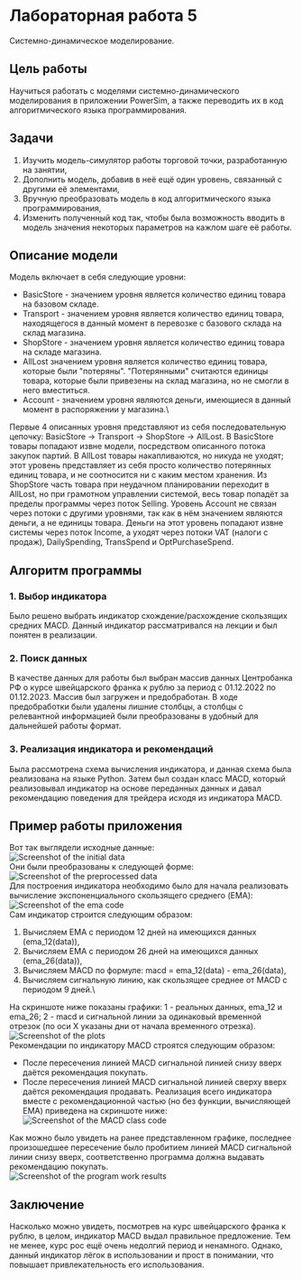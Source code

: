 # Лабораторная работа 5
Системно-динамическое моделирование.
## Цель работы
Научиться работать с моделями системно-динамического моделирования в приложении PowerSim, а также переводить их в код алгоритмического языка программирования.
## Задачи
1. Изучить модель-симулятор работы торговой точки, разработанную на занятии,
2. Дополнить модель, добавив в неё ещё один уровень, связанный с другими её элементами,
3. Вручную преобразовать модель в код алгоритмического языка программирования,
4. Изменить полученный код так, чтобы была возможность вводить в модель значения некоторых параметров на кажлом шаге её работы.
## Описание модели
Модель включает в себя следующие уровни:
- BasicStore - значением уровня является количество единиц товара на базовом складе.
- Transport - значением уровня является количество единиц товара, находящегося в данный момент в перевозке с базового склада на склад магазина.
- ShopStore - значением уровня является количество единиц товара на складе магазина.
- AllLost значением уровня является количество единиц товара, которые были "потеряны". "Потерянными" считаются единицы товара, которые были привезены на склад магазина, но не смогли в него вместиться.
- Account - значением уровня являются деньги, имеющиеся в данный момент в распоряжении у магазина.\

Первые 4 описанных уровня представляют из себя последовательную цепочку: BasicStore -> Transport -> ShopStore -> AllLost. В BasicStore товары попадают извне модели, посредством описанного потока закупок партий. В AllLost товары накапливаются, но никуда не уходят; этот уровень представляет из себя просто количество потерянных единиц товара, и не соотносится ни с каким местом хранения. Из ShopStore часть товара при неудачном планировании переходит в AllLost, но при грамотном управлении системой, весь товар попадёт за пределы программы через поток Selling.
Уровень Account не связан через потоки с другими уровнями, так как в нём значением являются деньги, а не единицы товара. Деньги на этот уровень попадают извне системы через поток Income, а уходят через потоки VAT (налоги с продаж), DailySpending, TransSpend и OptPurchaseSpend.
## Алгоритм программы
### 1. Выбор индикатора
Было решено выбрать индикатор схождение/расхождение скользящих средних MACD. Данный индикатор рассматривался на лекции и был понятен в реализации.
### 2. Поиск данных
В качестве данных для работы был выбран массив данных Центробанка РФ о курсе швейцарского франка к рублю за период с 01.12.2022 по 01.12.2023. Массив был загружен и предобработан. В ходе предобработки были удалены лишние столбцы, а столбцы с релевантной информацией были преобразованы в удобный для дальнейшей работы формат.
### 3. Реализация индикатора и рекомендаций
Была рассмотрена схема вычисления индикатора, и данная схема была реализована на языке Python. Затем был создан класс MACD, который реализовывал индикатор на основе переданных данных и давал рекомендацию поведения для трейдера исходя из индикатора MACD.
## Пример работы приложения
Вот так выглядели исходные данные:\
![Screenshot of the initial data](/lab2/img4.png)\
Они были преобразованы к следующей форме:\
![Screenshot of the preprocessed data](/lab2/img5.png)\
Для построения индикатора необходимо было для начала реализовать вычисление экспоненциального скользящего среднего (EMA):\
![Screenshot of the ema code](/lab2/img0.png)\
Сам индикатор строится следующим образом:
1. Вычисляем EMA с периодом 12 дней на имеющихся данных (ema_12(data)),
2. Вычисляем EMA с периодом 26 дней на имеющихся данных (ema_26(data)),
3. Вычисляем MACD по формуле: macd = ema_12(data) - ema_26(data),
4. Вычисляем сигнальную линию, как скользящее среднее от MACD с периодом 9 дней.\

На скриншоте ниже показаны графики: 1 - реальных данных, ema_12 и ema_26; 2 - macd и сигнальной линии за одинаковый временной отрезок (по оси X указаны дни от начала временного отрезка).
![Screenshot of the plots](/lab2/img2.png)\
Рекомендации по индикатору MACD строятся следующим образом:
- После пересечения линией MACD сигнальной линией снизу вверх даётся рекомендация покупать.
- После пересечения линией MACD сигнальной линией сверху вверх даётся рекомендация продавать.
Реализация всего индикатора вместе с рекомендационной частью (но без функции, вычисляющей EMA) приведена на скриншоте ниже:
![Screenshot of the MACD class code](/lab2/img1.png)

Как можно было увидеть на ранее представленном графике, последнее произошедшее пересечение было пробитием линией MACD сигнальной линии снизу вверх, соответственно программа должна выдавать рекомендацию покупать.\
![Screenshot of the program work results](/lab2/img3.png)
## Заключение
Насколько можно увидеть, посмотрев на курс швейцарского франка к рублю, в целом, индикатор MACD выдал правильное предложение. Тем не менее, курс рос ещё очень недолгий период и ненамного. Однако, данный индикатор лёгок в использовании и прост в понимании, что повышает привлекательность его использования.
